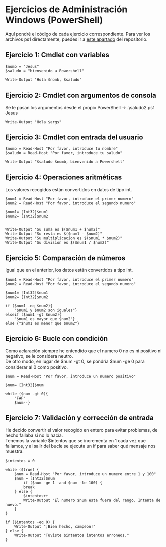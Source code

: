 # Ejercicios de Administración Windows (PowerShell)  

Aquí pondré el código de cada ejercicio correspondiente. Para ver los archivos ps1 directamente, puedes ir a [este apartado](/Ejercicios_Scripts/ScriptsPowershell) del repositorio.  

## Ejercicio 1: Cmdlet con variables

~~~
$nomb = "Jesus"
$saludo = "bienvenido a Powershell"

Write-Output "Hola $nomb, $saludo" 
~~~

## Ejercicio 2: Cmdlet con argumentos de consola

Se le pasan los argumentos desde el propio PowerShell -> .\saludo2.ps1 Jesus
~~~
Write-Output "Hola $args"
~~~

## Ejercicio 3: Cmdlet con entrada del usuario

~~~
$nomb = Read-Host "Por favor, introduce tu nombre"
$saludo = Read-Host "Por favor, introduce tu saludo"

Write-Output "$saludo $nomb, bienvenido a Powershell" 
~~~

## Ejercicio 4: Operaciones aritméticas

Los valores recogidos están convertidos en datos de tipo int. 
~~~
$num1 = Read-Host "Por favor, introduce el primer numero"
$num2 = Read-Host "Por favor, introduce el segundo numero"

$num1= [Int32]$num1
$num2= [Int32]$num2


Write-Output "Su suma es $($num1 + $num2)"
Write-Output "Su resta es $($num1 - $num2)" 
Write-Output "Su multiplicacion es $($num1 * $num2)" 
Write-Output "Su division es $($num1 / $num2)"
~~~

## Ejercicio 5: Comparación de números

Igual que en el anterior, los datos están convertidos a tipo int. 
~~~
$num1 = Read-Host "Por favor, introduce el primer numero"
$num2 = Read-Host "Por favor, introduce el segundo numero"

$num1= [Int32]$num1
$num2= [Int32]$num2

if ($num1 -eq $num2){
	"$num1 y $num2 son iguales"}
elseif ($num1 -gt $num2){
	"$num1 es mayor que $num2"}
else {"$num1 es menor que $num2"}

~~~

## Ejercicio 6: Bucle con condición

Como aclaración siempre he entendido que el numero 0 no es ni positivo ni negativo, se le considera neutro.  
De otro modo, en lugar de $num -gt 0, se pondría $num -ge 0 para considerar al 0 como positivo. 

~~~
$num = Read-Host "Por favor, introduce un numero positivo"

$num= [Int32]$num

while ($num -gt 0){
	"FAP"
	$num--}
~~~

## Ejercicio 7: Validación y corrección de entrada

He decido convertir el valor recogido en entero para evitar problemas, de hecho fallaba si no lo hacía.  
Tenemos la variable $intentos que se incrementa en 1 cada vez que fallamos, y al salir del bucle se ejecuta un if para saber qué mensaje nos muestra. 
~~~
$intentos = 0

while ($true) {
    $num = Read-Host "Por favor, introduce un numero entre 1 y 100"
    $num = [Int32]$num
		if ($num -ge 1 -and $num -le 100) {
        break 
    } else {
        $intentos++
        Write-Output "El numero $num esta fuera del rango. Intenta de nuevo."
    }
}

if ($intentos -eq 0) {
    Write-Output "¡Bien hecho, campeon!"
} else {
    Write-Output "Tuviste $intentos intentos erroneos."
}
~~~


